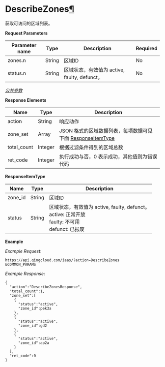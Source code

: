 ---
---

# DescribeZones[¶](#describezones "永久链接至标题")

获取可访问的区域列表。

**Request Parameters**

| Parameter name | Type | Description | Required |
| --- | --- | --- | --- |
| zones.n | String | 区域ID | No |
| status.n | String | 区域状态，有效值为 active, faulty, defunct。 | No |

[_公共参数_](../../common/parameters.html#api-common-parameters)

**Response Elements**

| Name | Type | Description |
| --- | --- | --- |
| action | String | 响应动作 |
| zone_set | Array | JSON 格式的区域数据列表，每项数据可见下面 [ResponseItemType](#responseitemtype) |
| total_count | Integer | 根据过滤条件得到的区域总数 |
| ret_code | Integer | 执行成功与否，0 表示成功，其他值则为错误代码 |

**ResponseItemType**

| Name | Type | Description |
| --- | --- | --- |
| zone_id | String | 区域ID |
| status | String | 区域状态，有效值为 active, faulty, defunct。<br/>active: 正常开放<br/>faulty: 不可用<br/>defunct: 已报废 |

**Example**

_Example Request_:

```
https://api.qingcloud.com/iaas/?action=DescribeZones
&COMMON_PARAMS
```

_Example Response_:

```
{
  "action":"DescribeZonesResponse",
  "total_count":1,
  "zone_set":[
    {
      "status":"active",
      "zone_id":pek3a
    },
    {
      "status":"active",
      "zone_id":gd2
    },
    {
      "status":"active",
      "zone_id":ap2a
    }
  ],
  "ret_code":0
}
```
